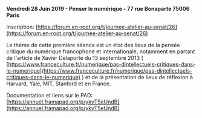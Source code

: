 <a name="pookie"></a> **Vendredi 28 Juin 2019 - Penser le numérique - 77 rue Bonaparte 75006 Paris**

Inscription: [https://forum.en-root.org/t/journee-atelier-au-senat/26](https://forum.en-root.org/t/journee-atelier-au-senat/26)

Le thème de cette première séance est un état des lieux de la pensée critique du numérique francophone et internationale, notamment en partant de l'article de Xavier Delaporte du 13 septembre 2013 ( [https://www.franceculture.fr/numerique/pas-dintellectuels-critiques-dans-le-numerique](https://www.franceculture.fr/numerique/pas-dintellectuels-critiques-dans-le-numerique) ) et de la présentation de lieux de réflexion à Harvard, Yale, MIT, Stanford et en France.

Documentation et liens sur le PAD: [https://annuel.framapad.org/p/ykvT5eUndB](https://annuel.framapad.org/p/ykvT5eUndB)
